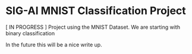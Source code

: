 # SIG-AI MNIST Classification Project
[ IN PROGRESS ]
Project using the MNIST Dataset. We are starting with binary classification

In the future this will be a nice write up.
